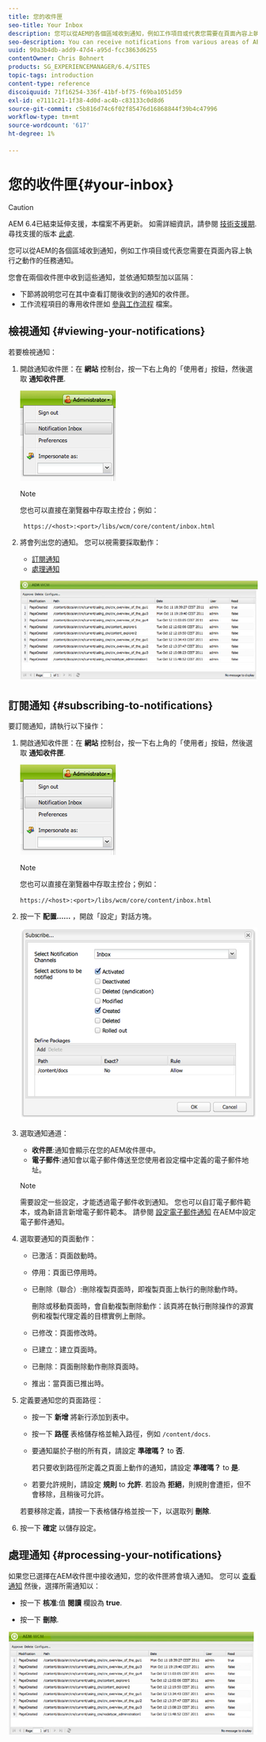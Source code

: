 ```yaml
---
title: 您的收件匣
seo-title: Your Inbox
description: 您可以從AEM的各個區域收到通知，例如工作項目或代表您需要在頁面內容上執行之動作的任務通知。
seo-description: You can receive notifications from various areas of AEM such as notification about work items or tasks that represent actions that you need to perform on page content.
uuid: 90a3b4db-add9-47d4-a95d-fcc3863d6255
contentOwner: Chris Bohnert
products: SG_EXPERIENCEMANAGER/6.4/SITES
topic-tags: introduction
content-type: reference
discoiquuid: 71f16254-336f-41bf-bf75-f69ba1051d59
exl-id: e7111c21-1f38-4d0d-ac4b-c83133c0d8d6
source-git-commit: c5b816d74c6f02f85476d16868844f39b4c47996
workflow-type: tm+mt
source-wordcount: '617'
ht-degree: 1%

---
```


# 您的收件匣{#your-inbox}

>[!CAUTION]
>
>AEM 6.4已結束延伸支援，本檔案不再更新。 如需詳細資訊，請參閱 [技術支援期](https://helpx.adobe.com//tw/support/programs/eol-matrix.html). 尋找支援的版本 [此處](https://experienceleague.adobe.com/docs/).

您可以從AEM的各個區域收到通知，例如工作項目或代表您需要在頁面內容上執行之動作的任務通知。

您會在兩個收件匣中收到這些通知，並依通知類型加以區隔：

* 下節將說明您可在其中查看訂閱後收到的通知的收件匣。
* 工作流程項目的專用收件匣如 [參與工作流程](/help/sites-classic-ui-authoring/classic-workflows-participating.md) 檔案。

## 檢視通知 {#viewing-your-notifications}

若要檢視通知：

1. 開啟通知收件匣：在 **網站** 控制台，按一下右上角的「使用者」按鈕，然後選取 **通知收件匣**.

   ![screen_shot_2012-02-08at105226am](assets/screen_shot_2012-02-08at105226am.png)

   >[!NOTE]
   >
   >您也可以直接在瀏覽器中存取主控台；例如：
   >
   >` https://<host>:<port>/libs/wcm/core/content/inbox.html`

1. 將會列出您的通知。 您可以視需要採取動作：

   * [訂閱通知](#subscribing-to-notifications)
   * [處理通知](#processing-your-notifications)

   ![chlimage_1-8](assets/chlimage_1-8.jpeg)

## 訂閱通知 {#subscribing-to-notifications}

要訂閱通知，請執行以下操作：

1. 開啟通知收件匣：在 **網站** 控制台，按一下右上角的「使用者」按鈕，然後選取 **通知收件匣**.

   ![screen_shot_2012-02-08at105226am-1](assets/screen_shot_2012-02-08at105226am-1.png)

   >[!NOTE]
   >
   >您也可以直接在瀏覽器中存取主控台；例如：
   >
   >`https://<host>:<port>/libs/wcm/core/content/inbox.html`

1. 按一下 **配置……** ，開啟「設定」對話方塊。

   ![screen_shot_2012-02-08at111056am](assets/screen_shot_2012-02-08at111056am.png)

1. 選取通知通道：

   * **收件匣**:通知會顯示在您的AEM收件匣中。
   * **電子郵件**:通知會以電子郵件傳送至您使用者設定檔中定義的電子郵件地址。

   >[!NOTE]
   >
   >需要設定一些設定，才能透過電子郵件收到通知。 您也可以自訂電子郵件範本，或為新語言新增電子郵件範本。 請參閱 [設定電子郵件通知](/help/sites-administering/notification.md#configuringemailnotification) 在AEM中設定電子郵件通知。

1. 選取要通知的頁面動作：

   * 已激活：頁面啟動時。
   * 停用：頁面已停用時。
   * 已刪除（聯合）:刪除複製頁面時，即複製頁面上執行的刪除動作時。

      刪除或移動頁面時，會自動複製刪除動作：該頁將在執行刪除操作的源實例和複製代理定義的目標實例上刪除。

   * 已修改：頁面修改時。
   * 已建立：建立頁面時。
   * 已刪除：頁面刪除動作刪除頁面時。
   * 推出：當頁面已推出時。

1. 定義要通知您的頁面路徑：

   * 按一下 **新增** 將新行添加到表中。
   * 按一下 **路徑** 表格儲存格並輸入路徑，例如 `/content/docs`.
   * 要通知屬於子樹的所有頁，請設定 **準確嗎？** to **否**.

      若只要收到路徑所定義之頁面上動作的通知，請設定 **準確嗎？** to **是**.

   * 若要允許規則，請設定 **規則** to **允許**. 若設為 **拒絕**，則規則會遭拒，但不會移除，且稍後可允許。

   若要移除定義，請按一下表格儲存格並按一下，以選取列 **刪除**.

1. 按一下 **確定** 以儲存設定。

## 處理通知 {#processing-your-notifications}

如果您已選擇在AEM收件匣中接收通知，您的收件匣將會填入通知。 您可以 [查看通知](#viewing-your-notifications) 然後，選擇所需通知以：

* 按一下 **核准**:值 **閱讀** 欄設為 **true**.

* 按一下 **刪除**.

![chlimage_1-9](assets/chlimage_1-9.jpeg)
